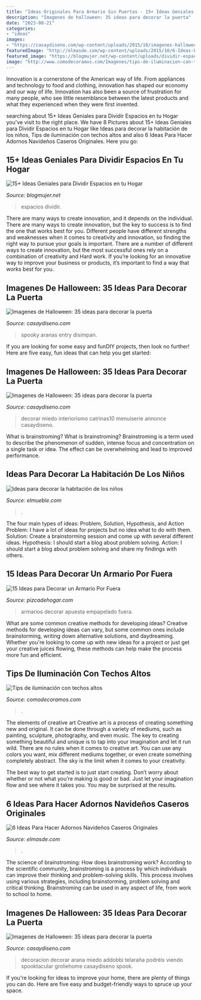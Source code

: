 ```yaml
---
title: "Ideas Originales Para Armario Sin Puertas - 15+ Ideas Geniales Para Dividir Espacios En Tu Hogar"
description: "Imagenes de halloween: 35 ideas para decorar la puerta"
date: "2023-08-21"
categories:
- "ideas"
images:
- "https://casaydiseno.com/wp-content/uploads/2015/10/imagenes-halloween-decoracion-puerta-miedo-arana-calabazas.jpg"
featuredImage: "http://elmasde.com/wp-content/uploads/2015/10/6-Ideas-Para-Hacer-Adornos-Navideños-Caseros-Originales4.jpg"
featured_image: "https://blogmujer.net/wp-content/uploads/dividir-espacios-en-tu-hogar-15.jpg"
image: "http://www.comodecoramos.com/Imagenes/tips-de-iluminacion-con-techos-altos.jpg"
---
```



Innovation is a cornerstone of the American way of life. From appliances and technology to food and clothing, innovation has shaped our economy and our way of life. Innovation has also been a source of frustration for many people, who see little resemblance between the latest products and what they experienced when they were first invented.

	

		
searching about 15+ Ideas Geniales para Dividir Espacios en tu Hogar you've visit to the right place. We have 8 Pictures about 15+ Ideas Geniales para Dividir Espacios en tu Hogar like Ideas para decorar la habitación de los niños, Tips de iluminación con techos altos and also 6 Ideas Para Hacer Adornos Navideños Caseros Originales. Here you go:
		
    
## 15+ Ideas Geniales Para Dividir Espacios En Tu Hogar

<img loading=lazy src="https://blogmujer.net/wp-content/uploads/dividir-espacios-en-tu-hogar-15.jpg" onerror="this.onerror=null;this.src='https://tse2.mm.bing.net/th?id=OIP.5Ow9c-g2enB-I--K1xR9XgHaGy&amp;pid=15.1';" alt="15+ Ideas Geniales para Dividir Espacios en tu Hogar">

_Source: blogmujer.net_

>espacios dividir. 

	

There are many ways to create innovation, and it depends on the individual.
There are many ways to create innovation, but the key to success is to find the one that works best for you. Different people have different strengths and weaknesses when it comes to creativity and innovation, so finding the right way to pursue your goals is important. There are a number of different ways to create innovation, but the most successful ones rely on a combination of creativity and Hard work. If you’re looking for an innovative way to improve your business or products, it’s important to find a way that works best for you.

    
## Imagenes De Halloween: 35 Ideas Para Decorar La Puerta

<img loading=lazy src="http://casaydiseno.com/wp-content/uploads/2015/10/imagenes-halloween-decoracion-puerta-miedo-guirnaldas-aranas.jpg" onerror="this.onerror=null;this.src='https://tse1.mm.bing.net/th?id=OIP.obtq8jWsb_RdrPZ5DkPLQQHaIq&amp;pid=15.1';" alt="Imagenes de Halloween: 35 ideas para decorar la puerta">

_Source: casaydiseno.com_

>spooky aranas entry disimpan. 

	

If you are looking for some easy and funDIY projects, then look no further! Here are five easy, fun ideas that can help you get started: 

    
## Imagenes De Halloween: 35 Ideas Para Decorar La Puerta

<img loading=lazy src="https://casaydiseno.com/wp-content/uploads/2015/10/imagenes-halloween-decoracion-puerta-miedo-pegatina-bruja.jpg" onerror="this.onerror=null;this.src='https://tse2.mm.bing.net/th?id=OIP.vg6o6kcCRMG3re2mW_hubwHaFj&amp;pid=15.1';" alt="Imagenes de Halloween: 35 ideas para decorar la puerta">

_Source: casaydiseno.com_

>decorar miedo interiorismo catrinas10 menuiserie annonce casaydiseno. 

	

What is brainstroming?
What is brainstroming? Brainstroming is a term used to describe the phenomenon of sudden, intense focus and concentration on a single task or idea. The effect can be overwhelming and lead to improved performance.

    
## Ideas Para Decorar La Habitación De Los Niños

<img loading=lazy src="https://www.elmueble.com/medio/2016/11/03/1-00417826_9f9d5912.jpg" onerror="this.onerror=null;this.src='https://tse1.mm.bing.net/th?id=OIP.k9tx5Rpclo8TpGG10eiR5wHaLG&amp;pid=15.1';" alt="Ideas para decorar la habitación de los niños">

_Source: elmueble.com_

>. 

	

The four main types of ideas: Problem, Solution, Hypothesis, and Action
Problem: I have a lot of ideas for projects but no idea what to do with them.
Solution: Create a brainstorming session and come up with several different ideas.
Hypothesis: I should start a blog about problem solving.
Action: I should start a blog about problem solving and share my findings with others.

    
## 15 Ideas Para Decorar Un Armario Por Fuera

<img loading=lazy src="https://www.pizcadehogar.com/wp-content/uploads/2019/09/11-Apuesta-por-el-empapelado-en-tus-armarios.jpg" onerror="this.onerror=null;this.src='https://tse2.mm.bing.net/th?id=OIP.J7MgPocRYvOK0WJRFqmfzwHaJ4&amp;pid=15.1';" alt="15 Ideas para Decorar un Armario Por Fuera">

_Source: pizcadehogar.com_

>armarios decorar apuesta empapelado fuera. 

	

What are some common creative methods for developing ideas?
Creative methods for developing ideas can vary, but some common ones include brainstorming, writing down alternative solutions, and daydreaming. Whether you're looking to come up with new ideas for a project or just get your creative juices flowing, these methods can help make the process more fun and efficient.

    
## Tips De Iluminación Con Techos Altos

<img loading=lazy src="http://www.comodecoramos.com/Imagenes/tips-de-iluminacion-con-techos-altos.jpg" onerror="this.onerror=null;this.src='https://tse3.mm.bing.net/th?id=OIP.1sfjiGpoiJ7FkQjdj7KmQwHaE7&amp;pid=15.1';" alt="Tips de iluminación con techos altos">

_Source: comodecoramos.com_

>. 

	

The elements of creative art
Creative art is a process of creating something new and original. It can be done through a variety of mediums, such as painting, sculpture, photography, and even music. The key to creating something beautiful and unique is to tap into your imagination and let it run wild.
There are no rules when it comes to creative art. You can use any colors you want, mix different mediums together, or even create something completely abstract. The sky is the limit when it comes to your creativity.

The best way to get started is to just start creating. Don’t worry about whether or not what you’re making is good or bad. Just let your imagination flow and see where it takes you. You may be surprised at the results.

    
## 6 Ideas Para Hacer Adornos Navideños Caseros Originales

<img loading=lazy src="http://elmasde.com/wp-content/uploads/2015/10/6-Ideas-Para-Hacer-Adornos-Navideños-Caseros-Originales4.jpg" onerror="this.onerror=null;this.src='https://tse1.mm.bing.net/th?id=OIP.gTP0TzmBZculrmzm1gvH5AHaE7&amp;pid=15.1';" alt="6 Ideas Para Hacer Adornos Navideños Caseros Originales">

_Source: elmasde.com_

>. 

	

The science of brainstroming: How does brainstroming work?
According to the scientific community, brainstroming is a process by which individuals can improve their thinking and problem-solving skills. This process involves using various strategies, including brainstorming, problem solving and critical thinking. Brainstroming can be used in any aspect of life, from work to school to home.

    
## Imagenes De Halloween: 35 Ideas Para Decorar La Puerta

<img loading=lazy src="https://casaydiseno.com/wp-content/uploads/2015/10/imagenes-halloween-decoracion-puerta-miedo-arana-calabazas.jpg" onerror="this.onerror=null;this.src='https://tse2.mm.bing.net/th?id=OIP.ll1USegnJo_Wr-aDv9_DvgHaKX&amp;pid=15.1';" alt="Imagenes de Halloween: 35 ideas para decorar la puerta">

_Source: casaydiseno.com_

>decoracion decorar arana miedo addobbi telaraña podréis viendo spooktacular groliehome casaydiseno spook. 

	

If you're looking for ideas to improve your home, there are plenty of things you can do. Here are five easy and budget-friendly ways to spruce up your space.

